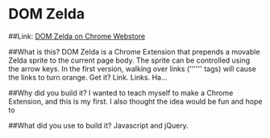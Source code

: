# DOM Zelda

##Link: [DOM Zelda on Chrome Webstore](https://chrome.google.com/webstore/detail/dom-zelda/dllfbajmcchhilkibodamibhofpfidbc)

##What is this?
DOM Zelda is a Chrome Extension that prepends a movable Zelda sprite to the current page body. The sprite can be controlled using the arrow keys. In the first version, walking over links ('''<a>''' tags) will cause the links to turn orange. Get it? Link. Links. Ha... 

##Why did you build it?
I wanted to teach myself to make a Chrome Extension, and this is my first. I also thought the idea would be fun and hope to 

##What did you use to build it?
Javascript and jQuery.
